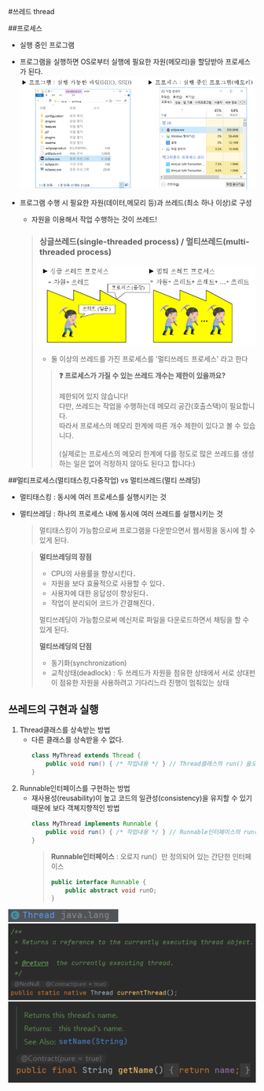 #쓰레드 thread

##프로세스
- 실행 중인 프로그램
- 프로그램을 실행하면 OS로부터 실행에 필요한 자원(메모리)을 할당받아 프로세스가 된다.
    ![img.png](images/program&process.png)
- 프로그램 수행 시 필요한 자원(데이터,메모리 등)과 쓰레드(최소 하나 이상)로 구성
    - 자원을 이용해서 작업 수행하는 것이 쓰레드!
    
    > ### 싱글쓰레드(single-threaded process) / 멀티쓰레드(multi-threaded process)
    > ![img.png](images/multi-threaded-process.png)
    > - 둘 이상의 쓰레드를 가진 프로세스를 '멀티쓰레드 프로세스' 라고 한다
    > > **❓ 프로세스가 가질 수 있는 쓰레드 개수는 제한이 있을까요?**</br></br>
        제한되어 있지 않습니다! 
        </br>다만, 쓰레드는 작업을 수행하는데 메모리 공간(호출스택)이 필요합니다.
        </br>따라서 프로세스의 메모리 한계에 따른 개수 제한이 있다고 볼 수 있습니다.
        </br></br>(실제로는 프로세스의 메모리 한계에 다를 정도로 많은 쓰레드를 생성하는 일은 없어 걱정하지 않아도 된다고 합니다:)

##멀티프로세스(멀티태스킹,다중작업) vs 멀티쓰레드(멀티 쓰레딩)
- 멀티태스킹 : 동시에 여러 프로세스를 실행시키는 것
- 멀티쓰레딩 : 하나의 프로세스 내에 동시에 여러 쓰레드를 실행시키는 것
  > 멀티태스킹이 가능함으로써 프로그램을 다운받으면서 웹서핑을 동시에 할 수 있게 된다.

  > **멀티쓰레딩의 장점**
  > - CPU의 사용률을 향상시킨다．
  > - 자원을 보다 효율적으로 사용할 수 있다．
  > - 사용자에 대한 응답성이 향상된다．
  > - 작업이 분리되어 코드가 간결해진다． 
  > 
  > 멀티쓰레딩이 가능함으로써 메신저로 파일을 다운로드하면서 채팅을 할 수 있게 된다.
  > 
  > **멀티쓰레딩의 단점**
  > 
  > - 동기화(synchronization)
  > - 교착상태(deadlock) : 두 쓰레드가 자원을 점유한 상태에서 서로 상대펀이 점유한 자원을 사용하려고 기다리느라 진행이 멈춰있는 상태
  

## 쓰레드의 구현과 실행
1. Thread클래스를 상속받는 방법
   -  다른 클래스를 상속받을 수 없다.
        ```java
        class MyThread extends Thread {
            public void run() { /* 작업내용 */ } // Thread클래스의 run(）을오버라이딩
        }
        ```
2. Runnable인터페이스를 구현하는 방법 
    - 재사용성(reusability)이 높고 코드의 일관성(consistency)을 유지할 수 있기 때문에 보다 객쳬지향적인 방법
        ```java
        class MyThread implements Runnable {
            public void run() { /* 작업내용 */ } // Runnable인터페이스의 run(）을구현
        } 
        
        ```
        > **Runnable인터페이스** : 오로지 run(）만 정의되어 있는 간단한 인터페이스
        > ```java
        > public interface Runnable {
        >     public abstract void runO;
        > }
        > ```
 
![img.png](images/java_lang_Thread.png)
![img_3.png](images/currentThread.png)
![img_2.png](images/thread_getName.png)